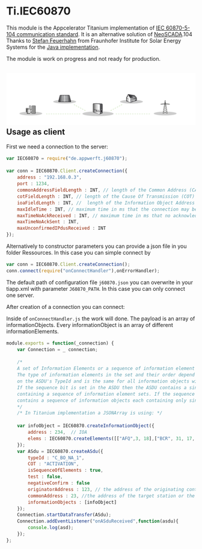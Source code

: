 Ti.IEC60870
===========

This module is the Appcelerator Titanium implementation of [IEC 60870-5-104 communication standard](https://en.wikipedia.org/wiki/IEC_60870-5). It is an alternative solution of [NeoSCADA](https://wiki.eclipse.org/EclipseNeoSCADA/IEC60870).104
Thanks to [Stefan Feuerhahn](http://birea.infai.org/referenten/stefan-feuerhahn-fraunhofer-institut-fur-solare-energiesysteme-ise/) from Fraunhofer Institute for Solar Energy Systems for the [Java implementation](https://www.openmuc.org/iec-60870-5-104/user-guide/). 

The module is work on progress and not ready for production.

![](https://raw.githubusercontent.com/AppWerft/Ti.IEC60870/master/logo.png)
Usage as client
---------------

First we need a connection to the server:

```javascript
var IEC60870 = require("de.appwerft.j60870");

var conn = IEC60870.Client.createConnection({
	address : "192.168.0.3",
	port : 1234,
	commonAddressFieldLength : INT, // length of the Common Address (CA) field of the ASDU
	cotFieldLength : INT, // length of the Cause Of Transmission (COT) field of the ASDU
	ioaFieldLength : INT, //  length of the Information Object Address (IOA) field of the ASDU
	maxIdleTime : INT, // maximum time in ms that the connection may be idle before sending a test frame
	maxTimeNoAckReceived : INT, // maximum time in ms that no acknowledgement has been received (for I-Frames or Test-Frames) before actively closing the connection. 
	maxTimeNoAckSent : INT,
	maxUnconfirmedIPdusReceived : INT
});
```

Alternatively to constructor parameters you can provide a json file in you folder Ressources. In this case you can simple connect by
```javascript
var conn = IEC60870.Client.createConnection();
conn.connect(require("onConnectHandler"),onErrorHandler);
```
The default path of configuration file `j60870.json` you can overwrite  in your tiapp.xml with parameter `J60870_PATH`. In this case you can only connect one server.  

After creation of a connection you can connect:


Inside of `onConnectHandler.js` the work will done. The payload is an array of informationObjects. Every informationObject is an array of different informationElements. 
```javascript
module.exports = function(_connection) {
    var Connection = _ connection;

    /*
    A set of Information Elements or a sequence of information element sets. 
    The type of information elements in the set and their order depend 
    on the ASDU's TypeId and is the same for all information objects within one ASDU. 
    If the sequence bit is set in the ASDU then the ASDU contains a single Information Object 
    containing a sequence of information element sets. If the sequence bit is not set the ASDU 
    contains a sequence of information objects each containing only single information elements sets.
    */
    /* In Titanium implementation a JSONArray is using: */
    
    var infoObject = IEC60870.createInformationObject({
        address : 234,  // IOA
        elems : IEC60870.createElements([["AFQ",3, 18],["BCR", 31, 17, true,true, false]]])
    });
    var ASdu = IEC60870.createASdu({
        typeId : "C_BO_NA_1",
        COT : "ACTIVATION",
        isSequenceOfElements : true,
        test : false,
        negativeConfirm : false
        originatorAddress : 123, // the address of the originating controlling station so that responses can be routed back to it
        commonAddress : 23, //the address of the target station or the broadcast address.
        informationObjects : [infoObject]    
    });
    Connection.startDataTransfer(ASdu);
    Connection.addEventListener("onASduReceived",function(asdu){
        console.log(asd);
    });
};

```
